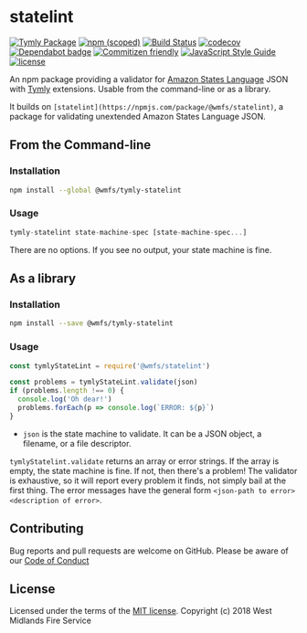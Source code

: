 # statelint
[![Tymly Package](https://img.shields.io/badge/tymly-package-blue.svg)](https://tymly.io/) [![npm (scoped)](https://img.shields.io/npm/v/@wmfs/tymly-statelint.svg)](https://www.npmjs.com/package/@wmfs/tymly-statelint) [![Build Status](https://travis-ci.com/wmfs/tymly-statelint.svg?branch=master)](https://travis-ci.org/wmfs/tymly-statelint) [![codecov](https://codecov.io/gh/wmfs/tymly-statelint/branch/master/graph/badge.svg)](https://codecov.io/gh/wmfs/tymly-statelint) [![Dependabot badge](https://img.shields.io/badge/Dependabot-active-brightgreen.svg)](https://dependabot.com/) [![Commitizen friendly](https://img.shields.io/badge/commitizen-friendly-brightgreen.svg)](http://commitizen.github.io/cz-cli/)
[![JavaScript Style Guide](https://img.shields.io/badge/code_style-standard-brightgreen.svg)](https://standardjs.com) [![license](https://img.shields.io/github/license/mashape/apistatus.svg)](https://github.com/wmfs/tymly/blob/master/packages/statelint/LICENSE)

An npm package providing a validator for [Amazon States Language](https://states-language.net/spec.html) JSON with [Tymly](https://tymly.io/) extensions. Usable from the command-line or as a library.

It builds on `[statelint](https://npmjs.com/package/@wmfs/statelint)`, a package for validating unextended Amazon States Language JSON.

## From the Command-line 

### Installation
```sh
npm install --global @wmfs/tymly-statelint
```

### Usage
```javascript
tymly-statelint state-machine-spec [state-machine-spec...]
```

There are no options. If you see no output, your state machine is fine.

## As a library 

### Installation
```sh
npm install --save @wmfs/tymly-statelint
```

### Usage
```javascript
const tymlyStateLint = require('@wmfs/statelint')

const problems = tymlyStateLint.validate(json)
if (problems.length !== 0) {
  console.log('Oh dear!')
  problems.forEach(p => console.log(`ERROR: ${p}`)
}
```

* `json` is the state machine to validate. It can be a JSON object, a filename, or a file descriptor.

`tymlyStatelint.validate` returns an array or error strings. If the array is empty, the state machine is fine. If not, then there's a problem! The validator is exhaustive, so it will report every problem it finds, not simply bail at the first thing. The error messages have the general form `<json-path to error> <description of error>`.


## Contributing

Bug reports and pull requests are welcome on GitHub. Please be aware of our [Code of Conduct](https://github.com/wmfs/tymly-statelint/blob/master/CODE_OF_CONDUCT.md)

## <a name="license"></a>License
Licensed under the terms of the [MIT license](https://github.com/wmfs/tymly-statelint/blob/master/LICENSE). Copyright (c) 2018 West Midlands Fire Service

